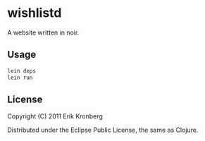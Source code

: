# wishlistd

A website written in noir. 

## Usage

```bash
lein deps
lein run
```

## License

Copyright (C) 2011 Erik Kronberg

Distributed under the Eclipse Public License, the same as Clojure.

